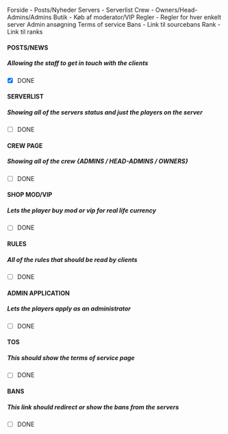 Forside - Posts/Nyheder
Servers - Serverlist
Crew - Owners/Head-Admins/Admins
Butik - Køb af moderator/VIP
Regler - Regler for hver enkelt server
Admin ansøgning
Terms of service
Bans - Link til sourcebans
Rank - Link til ranks


#### POSTS/NEWS
##### Allowing the staff to get in touch with the clients
- [X] DONE

#### SERVERLIST
##### Showing all of the servers status and just the players on the server
- [ ] DONE


#### CREW PAGE
##### Showing all of the crew {ADMINS / HEAD-ADMINS / OWNERS}
- [ ] DONE


#### SHOP MOD/VIP
##### Lets the player buy mod or vip for real life currency
- [ ] DONE


#### RULES
##### All of the rules that should be read by clients
- [ ] DONE


#### ADMIN APPLICATION
##### Lets the players apply as an administrator
- [ ] DONE


#### TOS
##### This should show the terms of service page
- [ ] DONE


#### BANS
##### This link should redirect or show the bans from the servers
- [ ] DONE
